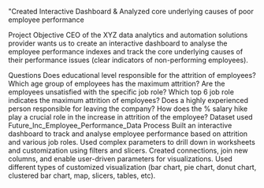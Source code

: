 "Created Interactive Dashboard & Analyzed core underlying causes of poor employee performance

Project Objective
CEO of the XYZ data analytics and automation solutions provider wants us to create an interactive dashboard to analyse the employee performance indexes and track the core underlying causes of their performance issues (clear indicators of non-performing employees).

Questions 
Does educational level responsible for the attrition of employees?
Which age group of employees has the maximum attrition?
Are the employees unsatisfied with the specific job role?
Which top 6 job role indicates the maximum attrition of employees?
Does a highly experienced person responsible for leaving the company?
How does the % salary hike play a crucial role in the increase in attrition of the employee?
Dataset used
Future_Inc_Employee_Performance_Data
Process
Built an interactive dashboard to track and analyse employee performance based on attrition and various job roles.
Used complex parameters to drill down in worksheets and customization using filters and slicers.
Created connections, join new columns, and enable user-driven parameters for visualizations.
Used different types of customized visualization (bar chart, pie chart, donut chart, clustered bar chart, map, slicers, tables, etc).
